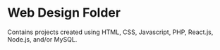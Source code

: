 # Web Design Folder

Contains projects created using HTML, CSS, Javascript, PHP, React.js, Node.js, and/or MySQL.



